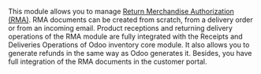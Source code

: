 This module allows you to manage [Return Merchandise Authorization
(RMA)](https://en.wikipedia.org/wiki/Return_merchandise_authorization).
RMA documents can be created from scratch, from a delivery order or from
an incoming email. Product receptions and returning delivery operations
of the RMA module are fully integrated with the Receipts and Deliveries
Operations of Odoo inventory core module. It also allows you to generate
refunds in the same way as Odoo generates it. Besides, you have full
integration of the RMA documents in the customer portal.
